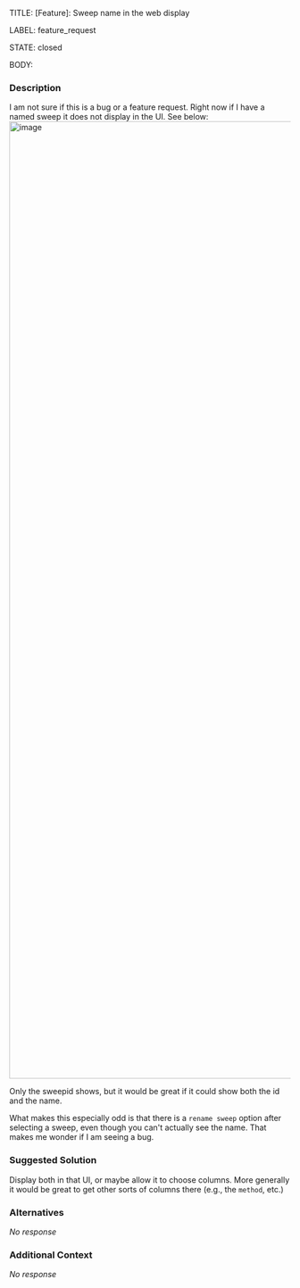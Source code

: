 TITLE:
[Feature]: Sweep name in the web display

LABEL:
feature_request

STATE:
closed

BODY:
### Description

I am not sure if this is a bug or a feature request.  Right now if I have a named sweep it does not display in the UI.  See below:
<img width="1716" alt="image" src="https://user-images.githubusercontent.com/13106721/228310773-64993dd9-0aad-4c1e-b269-8d96a9f23be7.png">

Only the sweepid shows, but it would be great if it could show both the id and the name.  

What makes this especially odd is that there is a `rename sweep` option after selecting a sweep, even though you can't actually see the name.  That makes me wonder if I am seeing a bug.


### Suggested Solution

Display both in that UI, or maybe allow it to choose columns.  More generally it would be great to get other sorts of columns there (e.g., the `method`, etc.)

### Alternatives

_No response_

### Additional Context

_No response_

